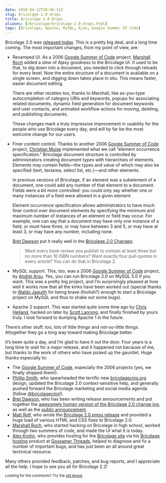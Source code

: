 ```yaml
--- 
date: 2010-04-12T20:46:11Z
slug: bricolage-2.0-drops
title: Bricolage 2.0 Drops
aliases: [/bricolage/bricolage-2.0-drops.html]
tags: [Bricolage, Apache, MySQL, Ajax, Google Summer Of Code]
---
```


<p>Bricolage 2.0 was <a href="http://bricolagecms.org/news/announce/2010/04/12/bricolage-2.0.0/">released today</a>. This is a pretty big deal, and a long time coming. The most important changes, from my point of view, are:</p>

<ul>
<li><p>Revamped UI. As a 2006 <a href="http://code.google.com/soc/">Google Summer of Code</a> project, <a href="http://mroch.com/">Marshall Roch</a> added a slew of Ajaxy goodness to the Bricolage UI. It used to be that, to dig down into a document, you needed to click through reloads for every level. Now the entire structure of a document is available on a single screen, and digging down takes place in situ. This means faster, easier document editing.</p>

<p>There are other niceties too, thanks to Marshall, like as-you-type autocompletion of category URIs and keywords, popups for associating related documents, dynamic field generation for document keywords and user contacts, and animated workflow actions for moving, deleting, and publishing documents.</p>

<p>These changes mark a truly impressive improvement in usability for the people who use Bricolage every day, and will by far be the most welcome change for our users.</p></li>
<li><p>Finer content control. Thanks to another 2006 <a href="http://code.google.com/soc/">Google Summer of Code</a> project, <a href="http://www.haz.ca/">Christian Muise</a> implemented what we call “element occurrence specification.” Bricolage document structure is controlled by administrators creating document types with hierarchies of elements. Elements may contain fields—the types and value of which may also be specified (text, textarea, select list, etc.)—and other elements.</p>

<p>In previous versions of Bricolage, if an element was a subelement of a document, one could add any number of that element to a document. Fields were a bit more controlled: you could only say whether one or many instances of a field were allowed in a given element.</p>

<p>Element occurrence specification allows administrators to have much finer control over document elements by specifying the minimum and maximum number of instances of an element or field may occur. For example, one can say that a document may have only one instance of a field, or must have three, or may have between 3 and 5, or may have at least 3, or may have any number, including none.</p>

<p><a href="http://pectopah.com/">Bret Dawson</a> put it really well in the <a href="http://bricolagecms.org/news/announce/changes/bricolage-2.0.0/">Bricolage 2.0 Changes</a>:</p>

<blockquote>
  <p>Want every book review you publish to contain at least three but no more than 10 ISBN numbers? Want exactly four pull-quotes in every article? You can do that in Bricolage 2.</p>
</blockquote></li>
<li><p>MySQL support. This, too, was a 2006 <a href="http://code.google.com/soc/">Google Summer of Code</a> project, by <a href="http://www.facebook.com/people/Arsu-Andrei/1758289731">Andrei Arsu</a>. Yes, you can run Bricolage 2.0 on MySQL 5.0 if you want. This was a pretty big project, and I’m surprisingly pleased at how well it works now that all the kinks have been worked out (special thanks to <a href="http://waldo.jaquith.org/">Waldo Jaquith</a> for being brave (foolish?) enough to start a Bricolage project on MySQL and thus to shake out some bugs).</p></li>
<li><p>Apache 2 support. This was started quite some time ago by <a href="http://cuwebd.ning.com/profile/ChrisHeiland">Chris Heiland</a>, hacked on later by <a href="http://use.perl.org/~slanning/">Scott Lanning</a>, and finally finished by yours truly. I look forward to dumping Apache 1 in the future.</p></li>
</ul>

<p>There’s other stuff, too, lots of little things and not-so-little things. Altogether they go a long way toward making Bricolage better.</p>

<p>It’s been quite a day, and I’m glad to have it out the door. Four years is a long time to wait for a major release, and it happened not because of me, but thanks to the work of others who have picked up the gauntlet. Huge thanks especially to:</p>

<ul>
<li>The <a href="http://code.google.com/soc/">Google Summer of Code</a>, especially the 2006 projects (yes, we finally shipped them!).</li>
<li><a href="">Phillip Smith</a>, who spearheaded the terrific new <a href="http://www.bricolagecms.org/">bricolagecms.org</a> design, updated the Bricolage 2.0 context-sensitive help, and generally pushed forward the Bricolage marketing and social media agenda (follow <a href="https://twitter.com/bricolagecms">@bricolagecms</a>!).</li>
<li><a href="http://pectopah.com/">Bret Dawson</a>, who has been writing release announcements and put together the <a href="http://bricolagecms.org/news/announce/changes/bricolage-2.0.0/">awesomely human version of the Bricolage 2.0 change log</a>, as well as the <a href="http://bricolagecms.org/news/announce/2010/04/12/bricolage-2.0.0/">public announcement</a>.</li>
<li><a href="http://mattrolf.com/">Matt Rolf</a>, who wrote the <a href="http://bricolagecms.org/news/pr/2010/04/12/2.0-presskit/">Bricolage 2.0 press release</a> and provided a huge load of various HTML and CSS fixes to Bricolage 2.0.</li>
<li><a href="http://mroch.com/">Marshall Roch</a>, who started hacking on Bricolage in high school, worked through two summers of code, and made the UI what it is today.</li>
<li><a href="http://ca.linkedin.com/in/gossamer">Alex Krohn</a>, who provides hosting for the <a href="http://www.bricolagecms.org/">Bricolage site</a> via his <a href="http://www.gossamer-threads.com/hosting/bricolage.html">Bricolage hosting</a> product at <a href="http://www.gossamer-threads.com/">Gossamer Threads</a>, helped to diagnose and fix a number of important bugs, and has just been an all around great technical resource.</li>
</ul>

<p>Many others provided feedback, patches, and bug reports, and I appreciate all the help. I hope to see you all for Bricolage 2.2!</p>

<p class="past"><small>Looking for the comments? Try the <a rel="nofollow" href="//past.justatheory.com/bricolage/bricolage-2.0-drops.html">old layout</a>.</small></p>



